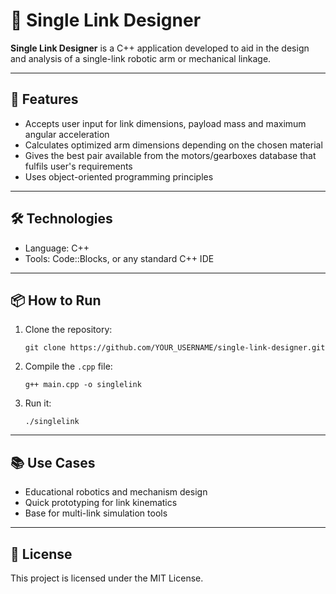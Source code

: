 # 🔗 Single Link Designer

**Single Link Designer** is a C++ application developed to aid in the design and analysis of a single-link robotic arm or mechanical linkage.

---

## 🚀 Features
- Accepts user input for link dimensions, payload mass and maximum angular acceleration
- Calculates optimized arm dimensions depending on the chosen material
- Gives the best pair available from the motors/gearboxes database that fulfils user's requirements 
- Uses object-oriented programming principles

---

## 🛠 Technologies
- Language: C++
- Tools: Code::Blocks, or any standard C++ IDE

---

## 📦 How to Run
1. Clone the repository:
   ```
   git clone https://github.com/YOUR_USERNAME/single-link-designer.git
   ```
2. Compile the `.cpp` file:
   ```
   g++ main.cpp -o singlelink
   ```
3. Run it:
   ```
   ./singlelink
   ```

---

## 📚 Use Cases
- Educational robotics and mechanism design
- Quick prototyping for link kinematics
- Base for multi-link simulation tools

---

## 📄 License
This project is licensed under the MIT License.
